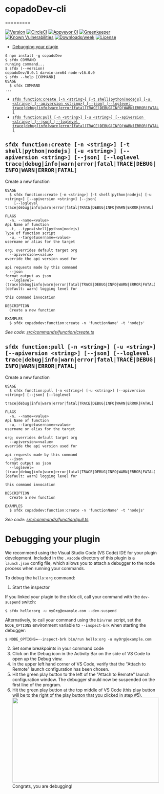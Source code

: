 # copadoDev-cli
=========



[![Version](https://img.shields.io/npm/v/copadoDev.svg)](https://npmjs.org/package/copadoDev)
[![CircleCI](https://circleci.com/gh/anmolgkv/copadoDev/tree/master.svg?style=shield)](https://circleci.com/gh/anmolgkv/copadoDev/tree/master)
[![Appveyor CI](https://ci.appveyor.com/api/projects/status/github/anmolgkv/copadoDev?branch=master&svg=true)](https://ci.appveyor.com/project/heroku/copadoDev/branch/master)
[![Greenkeeper](https://badges.greenkeeper.io/anmolgkv/copadoDev.svg)](https://greenkeeper.io/)
[![Known Vulnerabilities](https://snyk.io/test/github/anmolgkv/copadoDev/badge.svg)](https://snyk.io/test/github/anmolgkv/copadoDev)
[![Downloads/week](https://img.shields.io/npm/dw/copadoDev.svg)](https://npmjs.org/package/copadoDev)
[![License](https://img.shields.io/npm/l/copadoDev.svg)](https://github.com/anmolgkv/copadoDev/blob/master/package.json)

<!-- toc -->
* [Debugging your plugin](#debugging-your-plugin)
<!-- tocstop -->
<!-- install -->
<!-- usage -->
```sh-session
$ npm install -g copadoDev
$ sfdx COMMAND
running command...
$ sfdx (--version)
copadoDev/0.0.1 darwin-arm64 node-v16.0.0
$ sfdx --help [COMMAND]
USAGE
  $ sfdx COMMAND
...
```
<!-- usagestop -->
<!-- commands -->
* [`sfdx function:create [-n <string>] [-t shell|python|nodejs] [-u <string>] [--apiversion <string>] [--json] [--loglevel trace|debug|info|warn|error|fatal|TRACE|DEBUG|INFO|WARN|ERROR|FATAL]`](#sfdx-functioncreate--n-string--t-shellpythonnodejs--u-string---apiversion-string---json---loglevel-tracedebuginfowarnerrorfataltracedebuginfowarnerrorfatal)
* [`sfdx function:pull [-n <string>] [-u <string>] [--apiversion <string>] [--json] [--loglevel trace|debug|info|warn|error|fatal|TRACE|DEBUG|INFO|WARN|ERROR|FATAL]`](#sfdx-functionpull--n-string--u-string---apiversion-string---json---loglevel-tracedebuginfowarnerrorfataltracedebuginfowarnerrorfatal)

## `sfdx function:create [-n <string>] [-t shell|python|nodejs] [-u <string>] [--apiversion <string>] [--json] [--loglevel trace|debug|info|warn|error|fatal|TRACE|DEBUG|INFO|WARN|ERROR|FATAL]`

Create a new function

```
USAGE
  $ sfdx function:create [-n <string>] [-t shell|python|nodejs] [-u <string>] [--apiversion <string>] [--json]
    [--loglevel trace|debug|info|warn|error|fatal|TRACE|DEBUG|INFO|WARN|ERROR|FATAL]

FLAGS
  -n, --name=<value>                                                                Api Name of function
  -t, --type=(shell|python|nodejs)                                                  Type of function script
  -u, --targetusername=<value>                                                      username or alias for the target
                                                                                    org; overrides default target org
  --apiversion=<value>                                                              override the api version used for
                                                                                    api requests made by this command
  --json                                                                            format output as json
  --loglevel=(trace|debug|info|warn|error|fatal|TRACE|DEBUG|INFO|WARN|ERROR|FATAL)  [default: warn] logging level for
                                                                                    this command invocation

DESCRIPTION
  Create a new function

EXAMPLES
  $ sfdx copadodev:function:create -n 'functionName' -t 'nodejs'
```

_See code: [src/commands/function/create.ts](https://github.com/anmolgkv/copadoDev/blob/v0.0.1/src/commands/function/create.ts)_

## `sfdx function:pull [-n <string>] [-u <string>] [--apiversion <string>] [--json] [--loglevel trace|debug|info|warn|error|fatal|TRACE|DEBUG|INFO|WARN|ERROR|FATAL]`

Create a new function

```
USAGE
  $ sfdx function:pull [-n <string>] [-u <string>] [--apiversion <string>] [--json] [--loglevel
    trace|debug|info|warn|error|fatal|TRACE|DEBUG|INFO|WARN|ERROR|FATAL]

FLAGS
  -n, --name=<value>                                                                Api Name of function
  -u, --targetusername=<value>                                                      username or alias for the target
                                                                                    org; overrides default target org
  --apiversion=<value>                                                              override the api version used for
                                                                                    api requests made by this command
  --json                                                                            format output as json
  --loglevel=(trace|debug|info|warn|error|fatal|TRACE|DEBUG|INFO|WARN|ERROR|FATAL)  [default: warn] logging level for
                                                                                    this command invocation

DESCRIPTION
  Create a new function

EXAMPLES
  $ sfdx copadodev:function:create -n 'functionName' -t 'nodejs'
```

_See code: [src/commands/function/pull.ts](https://github.com/anmolgkv/copadoDev/blob/v0.0.1/src/commands/function/pull.ts)_
<!-- commandsstop -->
<!-- debugging-your-plugin -->
# Debugging your plugin
We recommend using the Visual Studio Code (VS Code) IDE for your plugin development. Included in the `.vscode` directory of this plugin is a `launch.json` config file, which allows you to attach a debugger to the node process when running your commands.

To debug the `hello:org` command:
1. Start the inspector

If you linked your plugin to the sfdx cli, call your command with the `dev-suspend` switch:
```sh-session
$ sfdx hello:org -u myOrg@example.com --dev-suspend
```

Alternatively, to call your command using the `bin/run` script, set the `NODE_OPTIONS` environment variable to `--inspect-brk` when starting the debugger:
```sh-session
$ NODE_OPTIONS=--inspect-brk bin/run hello:org -u myOrg@example.com
```

2. Set some breakpoints in your command code
3. Click on the Debug icon in the Activity Bar on the side of VS Code to open up the Debug view.
4. In the upper left hand corner of VS Code, verify that the "Attach to Remote" launch configuration has been chosen.
5. Hit the green play button to the left of the "Attach to Remote" launch configuration window. The debugger should now be suspended on the first line of the program.
6. Hit the green play button at the top middle of VS Code (this play button will be to the right of the play button that you clicked in step #5).
<br><img src=".images/vscodeScreenshot.png" width="480" height="278"><br>
Congrats, you are debugging!
